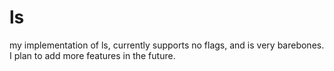 # ls

my implementation of ls, currently supports no flags, and is very barebones. I plan to add more features in the future.